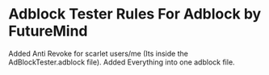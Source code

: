 # Adblock Tester Rules For Adblock by FutureMind
Added Anti Revoke for scarlet users/me (Its inside the AdBlockTester.adblock file).
Added Everything into one adblock file.
